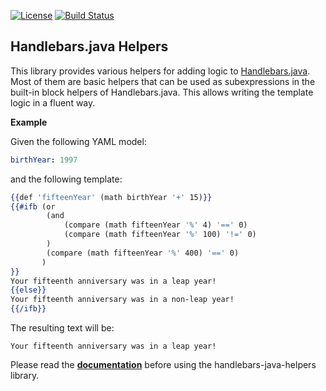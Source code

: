 [![License](https://img.shields.io/badge/License-Apache%202.0-blue.svg)](https://github.com/beryx/handlebars-java-helpers/blob/master/LICENSE)
[![Build Status](https://img.shields.io/travis/beryx/handlebars-java-helpers/master.svg?label=Build)](https://travis-ci.org/beryx/handlebars-java-helpers)
## Handlebars.java Helpers ##

This library provides various helpers for adding logic to [Handlebars.java](https://github.com/jknack/handlebars.java).
Most of them are basic helpers that can be used as subexpressions in the built-in block helpers of Handlebars.java.
This allows writing the template logic in a fluent way.

**Example**

Given the following YAML model:
```yaml
birthYear: 1997
```
and the following template:

```hbs
{{def 'fifteenYear' (math birthYear '+' 15)}}
{{#ifb (or
        (and
            (compare (math fifteenYear '%' 4) '==' 0)
            (compare (math fifteenYear '%' 100) '!=' 0)
        )
        (compare (math fifteenYear '%' 400) '==' 0)
       )
}}
Your fifteenth anniversary was in a leap year!
{{else}}
Your fifteenth anniversary was in a non-leap year!
{{/ifb}}
```
The resulting text will be:
```
Your fifteenth anniversary was in a leap year!
```



Please read the **[documentation](http://handlebars-java-helpers.beryx.org)** before using the handlebars-java-helpers library.
